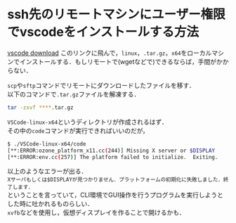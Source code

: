 # ssh先のリモートマシンにユーザー権限でvscodeをインストールする方法
[vscode download](https://code.visualstudio.com/Download#)
このリンクに飛んで，`linux`，`.tar.gz`，`x64`をローカルマシンでインストールする．もしリモートで(wgetなどで)できるならば，手間がかからない．<br>

`scp`や`sftp`コマンドでリモートにダウンロードしたファイルを移す．<br>
以下のコマンドで`.tar.gz`ファイルを解凍する．
```bash
tar -zxvf ****.tar.gz
```
`VSCode-linux-x64`というディレクトリが作成されるはず．<br>
その中の`code`コマンドが実行できればいいのだが，
```bash
$ ./VSCode-linux-x64/code
[**:ERROR:ozone_platform_x11.cc(244)] Missing X server or $DISPLAY
[**:ERROR:env.cc(257)] The platform failed to initialize.  Exiting.
```
以上のようなエラーが出る．<br>
`Xサーバもしくは$DISPLAYが見つかりません．プラットフォームの初期化に失敗しました．終了します．`<br>
ということを言っていて，CLI環境でGUI操作を行うプログラムを実行しようとした時に吐かれるものらしい．<br>
`xvfb`などを使用し，仮想ディスプレイを作ることで開けるかも．